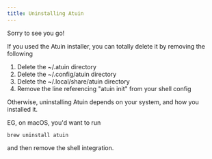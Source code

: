 ```yaml
---
title: Uninstalling Atuin
---
```


Sorry to see you go!

If you used the Atuin installer, you can totally delete it by removing the following

1. Delete the ~/.atuin directory
2. Delete the ~/.config/atuin directory
3. Delete the ~/.local/share/atuin directory
4. Remove the line referencing "atuin init" from your shell config

Otherwise, uninstalling Atuin depends on your system, and how you installed it. 

EG, on macOS, you'd want to run

```
brew uninstall atuin
```

and then remove the shell integration.
